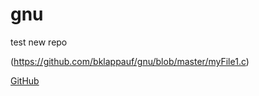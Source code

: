 # gnu
test new repo 

(https://github.com/bklappauf/gnu/blob/master/myFile1.c)

[GitHub](http://github.com)
